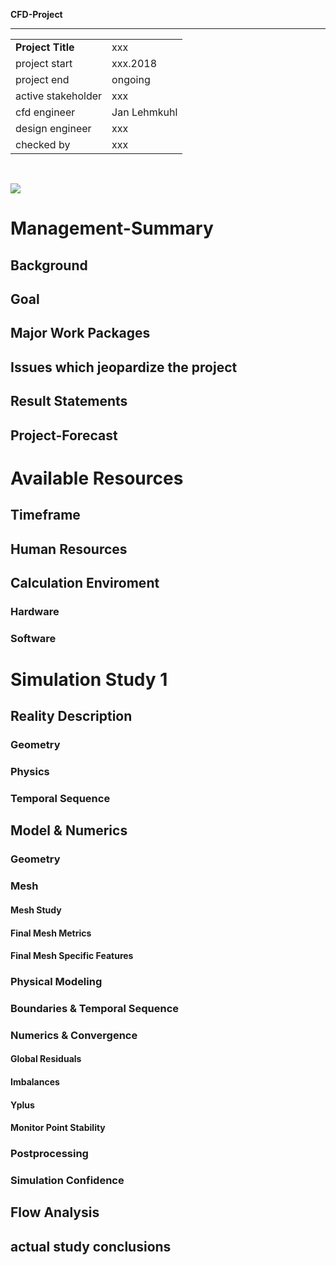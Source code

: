 

**CFD-Project**
************************************************  
|                   |                                  |
| ----------------- | -------------------------------- |
| **Project Title** | xxx
| project start     | xxx.2018
| project end       | ongoing
| active stakeholder| xxx
| cfd engineer      | Jan Lehmkuhl
| design engineer   | xxx
| checked by        | xxx
<br>  

<!-- Please add date of printing -->

<!-- example picture for quick project identification -->
![](doc/images/XXX.png) 



Management-Summary
===============================================================================

Background
---------------------------------------------------------------------
<!-- 
* which information is needed to understand the project goals
* this should be understand by every friend or manager
 -->


Goal
---------------------------------------------------------------------
<!-- 
* which goal should be reached within this project
  * maximum 400 characters
  * bulletpoints with max 10 words
  * more explanations belong to the background
* more than one goal should be avoided
  * multiple goals are complex to reach 
* goals are about knowledge to achieve
  * e.g. optimize the flow in something, understand the physics from something
  * this is not about simulations
    * simulations are the howto-tools to reach your goals and 
    * simulations are explained later in the report
 -->


Major Work Packages
---------------------------------------------------------------------
<!-- 
* maximum 700 characters
    * detailed explanations later
* which simulations are/will be used to achieve your goals
* which special information should each study (group of similar simulations) deliver to reach the project goals
* which numbers are calculated in the postprocessing
 -->


Issues which jeopardize the project 
---------------------------------------------------------------------
<!-- 
* where are not yet solved issues or problems which can threaten the project outcome
* e.g. numerics in study 1 are bad, you don't know yet to apply special model features, ...
 -->


Result Statements
---------------------------------------------------------------------
<!-- 
* which goals or partial goals are reached at this moment
* can be devided in parts for every study
 -->


Project-Forecast
---------------------------------------------------------------------
<!-- 
* next steps and timeframe
* whats your plan for the next week
 -->



Available Resources
===============================================================================

Timeframe
---------------------------------------------------------------------
<!-- 
* deadlines
* dependent projects
* necessary completed projects
 -->


Human Resources
---------------------------------------------------------------------
<!-- 
* full time project? 
* estimated hours per week
 -->


Calculation Enviroment
---------------------------------------------------------------------
<!-- 
* Short description of the hard- and software used to create the analysis. 
* The objective of this section is: 
  * to ensure reproducible results for the case of later reruns 
  * to be aware of the possible simulations delivered in a specified time 
 -->

### Hardware
<!-- 
|          |                                                                                        |
| -------- | ------------------------------------------------------------------ |
| Machine  | 
| System   | Host: <br> Kernel: <br> Distro:  <br> Desktop: 
| CPU      | COUNT x Name <br> Cache:  <br> Max. clock speed: XXXX MHz 
| Memory   | Manufacturer: <br> Type: <br>  Speed: XXXX MHz <br> Size: XX x XX GB 
| Graphics | Card: <br> Display Server: <br> Driver: 
 -->


### Software
<!-- 
| Task              | Programm                                          |
| ----------------- | ------------------------------------------------- |
| CAD               | 
| stl               | 
| background mesh   | OpenFoam X.x
| mesh              | OpenFoam X.x
| solver            | OpenFoam X.x
| paraview          | paraview X.X.X 
| R version         | X.X.X (20xx-xx-xx)
 -->



Simulation Study 1
===============================================================================
<!-- 
* collection of simulations which share similar geometry and settings
* together these simulation study leads to specific conclusions
* e.g. test of geometry changes
* a second study might be a simulation to determine specific boundary conditions for a first study
* describe which conclusions will be desirable from each study
 -->


Reality Description
---------------------------------------------------------------------

### Geometry
<!-- 
* description of the geometry features and their size
* use real world pictures not simplified CAD data
 -->



### Physics
<!-- 
* which physical effects occur
* make sketches to describe special effects (you need less words)

| used materials    | used place    | density   | dyn. viscosity|
| ----------------- | ------------- | --------- | ------------- |
| material 1        |               | xx [kg/m³]| xx [kg/m/s]   |


| thermodynamic value   | occurring range   |
| --------------------- | ----------------- |
| pressure              | xxx [Pa] 
| velocities            | xxx [m/s]
| temperature           | xxx [C]
 -->



### Temporal Sequence 
<!-- 
* Which stuff is changing with time 
* How is the steady-state developing if present
 -->



Model & Numerics
---------------------------------------------------------------------

### Geometry
<!-- 
* simplifications of the 3D model
* show pictures of the CAD model
 -->



### Mesh
<!-- 
* description of the general meshing approach
 -->

#### Mesh Study
<!-- 
* create mesh study and define error 
* use values of interest from Flow Analysis part
-->

#### Final Mesh Metrics
<!-- 
| Mesh                      | Value     |
| ---------------------     | --------- |
| number of hexahedra:      | 0 
| number of prisms:         | 0 
| number of wedges:         | 0 
| number of pyramids:       | 0 
| number of tet wedges:     | 0 
| number of tetrahedra:     | 0 
| number of polyhedra:      | 0 
| max skewness              | XXX
| min y+ (runXXX)           | XXX 
| max y+ (runXXX)           | XXX 
 -->
<!-- not used mesh elements can be deleted -->

#### Final Mesh Specific Features
<!-- 
* show pictures of meshing from important geometry features
* is there a specific fokus (mesh refinements at place X)
* are special features applied (boundary layers, ...)
 -->



### Physical Modeling
<!-- 
* which special physical models are applied
* e.g. bouyancy, energy transport, material models, ...
* do you have a transient or steady state simulation

| Domain    | Setting               | Value             | checked       |
| --------- | --------------------- | ----------------- | ------------- |
| Fluid     | Buoyancy              | Non               |               |
| Fluid     | Turbulence Model      | SST               |               |
| Fluid     | Reference Pressure    | X [Pa]            |               |
 -->



### Boundaries & Temporal Sequence
<!-- 
| Domain    | Setting               | Value             | checked       |
| --------- | --------------------- | ----------------- | ------------- |
| Inlet1    | Mass Flow / Vel       | XXX [m/s]         |               |
| Outlet1   | Pressure-BC           | 0 Pa              |               |
 -->



### Numerics & Convergence
<!-- 
| setting               | occuring range    |
| --------------------- | ----------------- |
| residual target       | 
| timesteps             | 


* how much calculation time needs your default simulation
* is this a transient simulation or indicate the residuals and monitor points a transient behavior
 -->

#### Global Residuals 
<!-- 
* show plots for for at least the default simulation in the postprocessing
* add more simulation runs if the values changes significant and explain when
 -->

#### Imbalances

#### Yplus
<!-- only on relevant faces -->

#### Monitor Point Stability



### Postprocessing
<!-- 
* explain the pictures and values you use to explain the flow behavior
* do not explain the flow. This should be done in the next chapter
 -->



### Simulation Confidence
<!-- 
* how exact, do you think, are the calculation results
* how big are the changes in the result, when you change the setup
 -->



Flow Analysis 
---------------------------------------------------------------------
<!-- 
* show expected behaviour to increase the confidence in the simulation
* show special and interesting flow features to get more insights
* describe for every picture what you see and you want to be seen by the reader 
* what is your conclusion of the picture
* break the results down to single numbers, e.g.: 
    * (average) velocities (at specific points of interest)
    * pressure values
* this should be the biggest part in this report

![](cfd-reports/XXX_001_Rep/Figure001.png) 
 -->



actual study conclusions
---------------------------------------------------------------------
<!-- 
* what have you learned so far in this study 
* the overall conclusions should be placed in "Results" in the Management Summary
 -->
